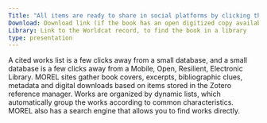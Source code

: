 ```yaml
---
Title: "All items are ready to share in social platforms by clicking this icon:"
Download: Download link (if the book has an open digitized copy available)
Library: Link to the Worldcat record, to find the book in a library
type: presentation
---
```

A cited works list is a few clicks away from a small database, and a small database is a few clicks away from a Mobile, Open, Resilient, Electronic Library. MOREL sites  gather book covers, excerpts, bibliographic clues, metadata and digital downloads based on items stored in the Zotero reference manager. Works are organized by dynamic lists, which automatically group the works according to common characteristics. MOREL also has a search engine that allows you to find works directly.
